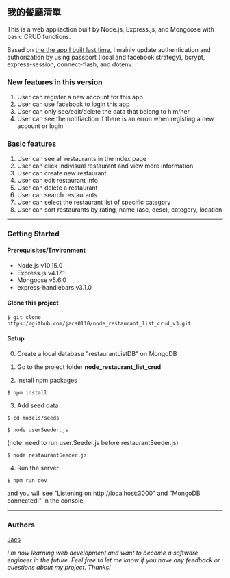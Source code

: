 ## 我的餐廳清單

This is a web appliaction built by Node.js, Express.js, and Mongoose with basic CRUD functions. 

Based on [the the app I built last time](https://github.com/jacs0110/node_restaurant_list_crud_v2), I mainly update authentication and authorization by using passport (local and facebook strategy), bcrypt, express-session, connect-flash, and dotenv.

### New features in this version
1. User can register a new account for this app
2. User can use facebook to login this app
3. User can only see/edit/delete the data that belong to him/her
4. User can see the notifiaction if there is an erron when registing a new account or login

### Basic features
1. User can see all restaurants in the index page
2. User can click indivisual restaurant and view more information
3. User can create new restaurant
4. User can edit restaurant info
5. User can delete a restaurant
6. User can search restaurants
7. User can select the restaurant list of specific category
8. User can sort restaurants by rating, name (asc, desc), category, location

---
### Getting Started
#### Prerequisites/Environment
* Node.js v10.15.0
* Express.js v4.17.1
* Mongoose v5.6.0
* express-handlebars v3.1.0

#### Clone this project
```
$ git clone https://github.com/jacs0110/node_restaurant_list_crud_v3.git
```
#### Setup
0. Create a local database "restaurantListDB" on MongoDB

1. Go to the project folder **node_restaurant_list_crud**

2. Install npm packages
```
$ npm install
```
3. Add seed data

```
$ cd models/seeds
```

```
$ node userSeeder.js 
```
(note: need to run user.Seeder.js before restaurantSeeder.js)
```
$ node restaurantSeeder.js 
```

4. Run the server
```
$ npm run dev
```
and you will see "Listening on http://localhost:3000"  and "MongoDB connected!" in the console

---
### Authors
[Jacs](https://github.com/jacs0110)

*I'm now learning web development and want to become a software engineer in the future. Feel free to let me know if you have any feedback or questions about my project. Thanks!*